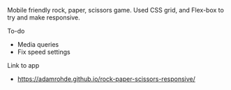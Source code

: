 
Mobile friendly rock, paper, scissors game.  Used CSS grid, and Flex-box to try and make responsive.

To-do
 - Media queries
 - Fix speed settings
 
Link to app
 - https://adamrohde.github.io/rock-paper-scissors-responsive/





